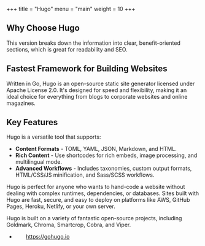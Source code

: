 +++
title = "Hugo"
menu = "main"
weight = 10
+++

## Why Choose Hugo

This version breaks down the information into clear, benefit-oriented sections, which is great for readability and SEO.

## Fastest Framework for Building Websites

Written in Go, Hugo is an open-source static site generator licensed under Apache License 2.0. It's designed for speed and flexibility, making it an ideal choice for everything from blogs to corporate websites and online magazines.

## Key Features

Hugo is a versatile tool that supports:

- **Content Formats** - TOML, YAML, JSON, Markdown, and HTML.
- **Rich Content** - Use shortcodes for rich embeds, image processing, and multilingual mode.
- **Advanced Workflows** - Includes taxonomies, custom output formats, HTML/CSS/JS minification, and Sass/SCSS workflows.

Hugo is perfect for anyone who wants to hand-code a website without dealing with complex runtimes, dependencies, or databases. Sites built with Hugo are fast, secure, and easy to deploy on platforms like AWS, GitHub Pages, Heroku, Netlify, or your own server.

Hugo is built on a variety of fantastic open-source projects, including Goldmark, Chroma, Smartcrop, Cobra, and Viper.

<ul>
<li><img src="/icons/web-application.svg" width="17" height="17" style="vertical-align:text-bottom;margin-right:6px;" /> <a href="https://gohugo.io">https://gohugo.io</a></li>
</ul>
